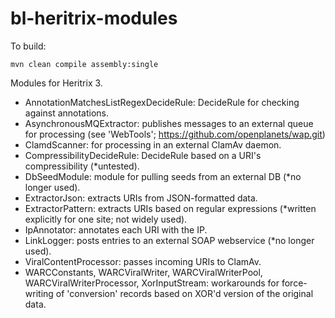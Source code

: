 bl-heritrix-modules
===================

To build:

    mvn clean compile assembly:single

Modules for Heritrix 3.

* AnnotationMatchesListRegexDecideRule: DecideRule for checking against annotations.
* AsynchronousMQExtractor: publishes messages to an external queue for processing (see 'WebTools'; https://github.com/openplanets/wap.git)
* ClamdScanner: for processing in an external ClamAv daemon.
* CompressibilityDecideRule: DecideRule based on a URI's compressibility (*untested).
* DbSeedModule: module for pulling seeds from an external DB (*no longer used).
* ExtractorJson: extracts URIs from JSON-formatted data.
* ExtractorPattern: extracts URIs based on regular expressions (*written explicitly for one site; not widely used).
* IpAnnotator: annotates each URI with the IP.
* LinkLogger: posts entries to an external SOAP webservice (*no longer used).
* ViralContentProcessor: passes incoming URIs to ClamAv.
* WARCConstants, WARCViralWriter, WARCViralWriterPool, WARCViralWriterProcessor, XorInputStream: workarounds for force-writing of 'conversion' records based on XOR'd version of the original data.
